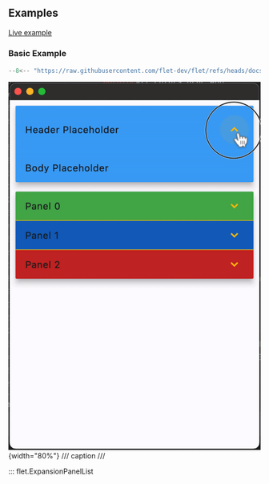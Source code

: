 ## Examples

[Live example](https://flet-controls-gallery.fly.dev/layout/expansionpanellist)

### Basic Example

```python
--8<-- "https://raw.githubusercontent.com/flet-dev/flet/refs/heads/docs/sdk/python/examples/controls/expansion-panel-list/basic.py"
```

![basic](https://raw.githubusercontent.com/flet-dev/flet/docs/sdk/python/examples/python/controls/expansion-panel-list/media/basic.gif){width="80%"}
/// caption
///

::: flet.ExpansionPanelList
